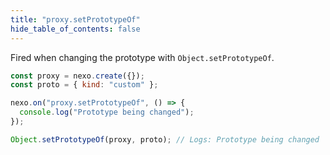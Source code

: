 ```yaml
---
title: "proxy.setPrototypeOf"
hide_table_of_contents: false
---
```


Fired when changing the prototype with `Object.setPrototypeOf`.

```javascript
const proxy = nexo.create({});
const proto = { kind: "custom" };

nexo.on("proxy.setPrototypeOf", () => {
  console.log("Prototype being changed");
});

Object.setPrototypeOf(proxy, proto); // Logs: Prototype being changed
```

